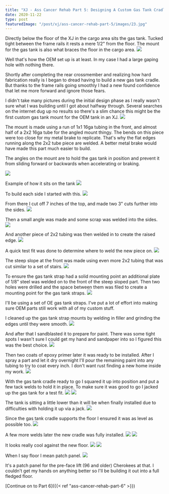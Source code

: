 ```yaml
---
title: "XJ - Ass Cancer Rehab Part 5: Designing A Custom Gas Tank Cradle"
date: 2020-11-22
type: post
featuredImage: "/post/xj/ass-cancer-rehab-part-5/images/23.jpg"
---
```


Directly below the floor of the XJ in the cargo area sits the gas tank. Tucked tight between the frame rails it rests a mere 1/2" from the floor. The mount for the gas tank is also what braces the floor in the cargo area.
![](images/1.jpg)

Well that's how the OEM set up is at least. In my case I had a large gaping hole with nothing there. 

Shortly after completing the rear crossmember and realizing how hard fabrication really is I began to dread having to build a new gas tank cradle. But thanks to the frame rails going smoothly I had a new found confidence that let me more forward and ignore those fears. 

I didn't take many pictures during the initial design phase as I really wasn't sure what I was building until I got about halfway through. Several searches on the internet dug up no results so there's a slim chance this might be the first custom gas tank mount for the OEM tank in an XJ.
![](images/2.jpg)

The mount is made using a run of 1x1 16ga tubing in the front, and almost half of a 2x2 16ga tube for the angled mount thingy. The bends on this piece were too close for my metal brake to replicate. That's why the flat edges running along the 2x2 tube piece are welded. A better metal brake would have made this part much easier to build.

The angles on the mount are to hold the gas tank in position and prevent it from sliding forward or backwards when accelerating or braking.

![](images/3.jpg)

Example of how it sits on the tank
![](images/4.jpg)

To build each side I started with this.
![](images/5.jpg)

From there I cut off 7 inches of the top, and made two 3" cuts further into the sides.
![](images/6.jpg)

Then a small angle was made and some scrap was welded into the sides.
![](images/7.jpg)

And another piece of 2x2 tubing was then welded in to create the raised edge.
![](images/9.jpg)

A quick test fit was done to determine where to weld the new piece on.
![](images/10.jpg)

The steep slope at the front was made using even more 2x2 tubing that was cut similar to a set of stairs.
![](images/12.jpg)

To ensure the gas tank strap had a solid mounting point an additional plate of 1/8" steel was welded on to the front of the steep sloped part. Then two holes were drilled and the space between them was filed to create a mounting point for the gas tank straps.
![](images/13.jpg)

I'll be using a set of OE gas tank straps. I've put a lot of effort into making sure OEM parts still work with all of my custom stuff.

I cleaned up the gas tank strap mounts by welding in filler and grinding the edges until they were smooth.
![](images/14.jpg)

And after that I sandblasted it to prepare for paint. There was some tight spots I wasn't sure I could get my hand and sandpaper into so I figured this was the best choice.
![](images/15.jpg)

Then two coats of epoxy primer later it was ready to be installed. After I spray a part and let it dry overnight I'll pour the remaining paint into any tubing to try to coat every inch. I don't want rust finding a new home inside my work.
![](images/16.jpg)

With the gas tank cradle ready to go I squared it up into position and put a few tack welds to hold it in place. To make sure it was good to go I jacked up the gas tank for a test fit.
![](images/17.jpg)
![](images/18.jpg)

The tank is sitting a little lower than it will be when finally installed due to difficulties with holding it up via a jack.
![](images/19.jpg)

Since the gas tank cradle supports the floor I ensured it was as level as possible too.
![](images/20.jpg)

A few more welds later the new cradle was fully installed.
![](images/21.jpg)
![](images/22.jpg)

It looks really cool against the new floor.
![](images/23.jpg)
![](images/24.jpg)

When I say floor I mean patch panel.
![](images/25.jpg)

It's a patch panel for the pre-face lift (96 and older) Cherokees at that. I couldn't get my hands on anything better so I'll be building it out into a full fledged floor. 

[Continue on to Part 6]({{< ref "ass-cancer-rehab-part-6" >}})
